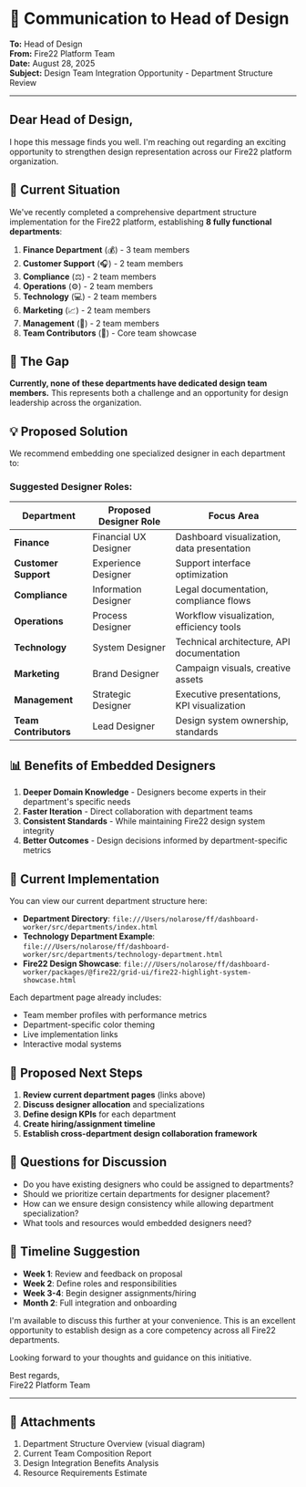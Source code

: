# 📧 Communication to Head of Design

**To:** Head of Design  
**From:** Fire22 Platform Team  
**Date:** August 28, 2025  
**Subject:** Design Team Integration Opportunity - Department Structure Review

---

## Dear Head of Design,

I hope this message finds you well. I'm reaching out regarding an exciting opportunity to strengthen design representation across our Fire22 platform organization.

## 🎯 Current Situation

We've recently completed a comprehensive department structure implementation for the Fire22 platform, establishing **8 fully functional departments**:

1. **Finance Department** (💰) - 3 team members
2. **Customer Support** (🎧) - 2 team members  
3. **Compliance** (⚖️) - 2 team members
4. **Operations** (⚙️) - 2 team members
5. **Technology** (💻) - 2 team members
6. **Marketing** (📈) - 2 team members
7. **Management** (👔) - 2 team members
8. **Team Contributors** (👥) - Core team showcase

## 🚨 The Gap

**Currently, none of these departments have dedicated design team members.** This represents both a challenge and an opportunity for design leadership across the organization.

## 💡 Proposed Solution

We recommend embedding one specialized designer in each department to:

### Suggested Designer Roles:

| Department | Proposed Designer Role | Focus Area |
|------------|----------------------|------------|
| **Finance** | Financial UX Designer | Dashboard visualization, data presentation |
| **Customer Support** | Experience Designer | Support interface optimization |
| **Compliance** | Information Designer | Legal documentation, compliance flows |
| **Operations** | Process Designer | Workflow visualization, efficiency tools |
| **Technology** | System Designer | Technical architecture, API documentation |
| **Marketing** | Brand Designer | Campaign visuals, creative assets |
| **Management** | Strategic Designer | Executive presentations, KPI visualization |
| **Team Contributors** | Lead Designer | Design system ownership, standards |

## 📊 Benefits of Embedded Designers

1. **Deeper Domain Knowledge** - Designers become experts in their department's specific needs
2. **Faster Iteration** - Direct collaboration with department teams
3. **Consistent Standards** - While maintaining Fire22 design system integrity
4. **Better Outcomes** - Design decisions informed by department-specific metrics

## 🔗 Current Implementation

You can view our current department structure here:
- **Department Directory**: `file:///Users/nolarose/ff/dashboard-worker/src/departments/index.html`
- **Technology Department Example**: `file:///Users/nolarose/ff/dashboard-worker/src/departments/technology-department.html`
- **Fire22 Design Showcase**: `file:///Users/nolarose/ff/dashboard-worker/packages/@fire22/grid-ui/fire22-highlight-system-showcase.html`

Each department page already includes:
- Team member profiles with performance metrics
- Department-specific color theming
- Live implementation links
- Interactive modal systems

## 📅 Proposed Next Steps

1. **Review current department pages** (links above)
2. **Discuss designer allocation** and specializations
3. **Define design KPIs** for each department
4. **Create hiring/assignment timeline**
5. **Establish cross-department design collaboration framework**

## 💭 Questions for Discussion

- Do you have existing designers who could be assigned to departments?
- Should we prioritize certain departments for designer placement?
- How can we ensure design consistency while allowing department specialization?
- What tools and resources would embedded designers need?

## 🎯 Timeline Suggestion

- **Week 1**: Review and feedback on proposal
- **Week 2**: Define roles and responsibilities
- **Week 3-4**: Begin designer assignments/hiring
- **Month 2**: Full integration and onboarding

I'm available to discuss this further at your convenience. This is an excellent opportunity to establish design as a core competency across all Fire22 departments.

Looking forward to your thoughts and guidance on this initiative.

Best regards,  
Fire22 Platform Team

---

## 📎 Attachments

1. Department Structure Overview (visual diagram)
2. Current Team Composition Report
3. Design Integration Benefits Analysis
4. Resource Requirements Estimate